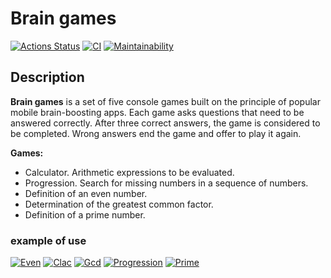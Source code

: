 # Brain games
[![Actions Status](https://github.com/mvaload/frontend-project-lvl1/workflows/hexlet-check/badge.svg)](https://github.com/mvaload/frontend-project-lvl1/actions)
[![CI](https://github.com/mvaload/frontend-project-lvl1/workflows/CI/badge.svg)](https://github.com/mvaload/frontend-project-lvl1/actions?query=workflow%3ACI)
[![Maintainability](https://api.codeclimate.com/v1/badges/e9596b23b3ac0e30716e/maintainability)](https://codeclimate.com/github/mvaload/frontend-project-lvl1/maintainability)    

## Description
**Brain games** is a set of five console games built on the principle of popular mobile brain-boosting apps. Each game asks questions that need to be answered correctly. After three correct answers, the game is considered to be completed. Wrong answers end the game and offer to play it again.    

**Games:**
* Calculator. Arithmetic expressions to be evaluated.
* Progression. Search for missing numbers in a sequence of numbers.
* Definition of an even number.
* Determination of the greatest common factor.
* Definition of a prime number.    

### example of use
[![Even](https://asciinema.org/a/Lhw8909t64mccpHSAEeFBuDBm)](https://asciinema.org/a/Lhw8909t64mccpHSAEeFBuDBm)
[![Clac](https://asciinema.org/a/kvupMvffYXxBP9ZkeA8q14V00)](https://asciinema.org/a/kvupMvffYXxBP9ZkeA8q14V00)
[![Gcd](https://asciinema.org/a/OGZwoEh2E0szildIYHnHpFVBs)](https://asciinema.org/a/OGZwoEh2E0szildIYHnHpFVBs)
[![Progression](https://asciinema.org/a/C3MOOh2lMt5G5j24mdm4z3BSt)](https://asciinema.org/a/C3MOOh2lMt5G5j24mdm4z3BSt)
[![Prime](https://asciinema.org/a/uiseeimOGucjDUPEEsn1oavQ7)](https://asciinema.org/a/uiseeimOGucjDUPEEsn1oavQ7)